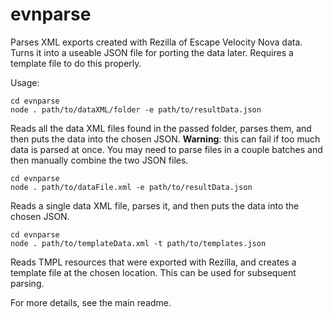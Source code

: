 # evnparse
Parses XML exports created with Rezilla of Escape Velocity Nova data. Turns it into a useable JSON file for porting the data later. Requires a template file to do this properly.

Usage:

    cd evnparse
    node . path/to/dataXML/folder -e path/to/resultData.json

Reads all the data XML files found in the passed folder, parses them, and then puts the data into the chosen JSON. **Warning**: this can fail if too much data is parsed at once. You may need to parse files in a couple batches and then manually combine the two JSON files.

    cd evnparse
    node . path/to/dataFile.xml -e path/to/resultData.json

Reads a single data XML file, parses it, and then puts the data into the chosen JSON.

    cd evnparse
    node . path/to/templateData.xml -t path/to/templates.json

Reads TMPL resources that were exported with Rezilla, and creates a template file at the chosen location. This can be used for subsequent parsing.

For more details, see the main readme.